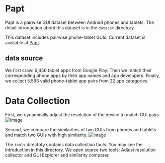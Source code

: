 # Papt

Papt is a pairwise GUI dataset between Android phones and tablets. The detail introduction about this dataset is in the `dataset` directory. 

This dataset includes pairwise phone-tablet GUIs.
Current dataset is avaliable at [Papt](https://drive.google.com/drive/folders/1a7IuofYFwntbjFkIjWDE05qvMFJGXtyF?usp=sharing).

## data source
We first crawl 6,456 tablet apps from Google Play.
Then we match their corresponding phone apps by their app names and app developers.
Finally, we collect 5,593 valid phone-tablet app pairs from 22 app categories.



# Data Collection

First, we dynamically adjust the resolution of the device to match GUI pairs. 
![image](https://user-images.githubusercontent.com/9078829/222715144-6ccb4627-b2de-40ef-baf8-c6df13958c09.png)


Second, we compare the similarities of two GUIs from phones and tablets and match two GUIs with high similarity.
![image](https://user-images.githubusercontent.com/9078829/222715223-90a2b8c0-96d5-473e-86b1-2f6a196c98b4.png)



The `tools` directoty contains data collection tools. You may see the introduction in this directory.
We open source two tools: Adjust resolution collector and GUI Explorer and similarity comparer.


